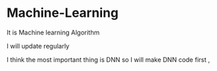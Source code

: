 # Machine-Learning

It is Machine learning Algorithm 

I will update regularly

I think the most important thing is DNN so I will make DNN code first , 
